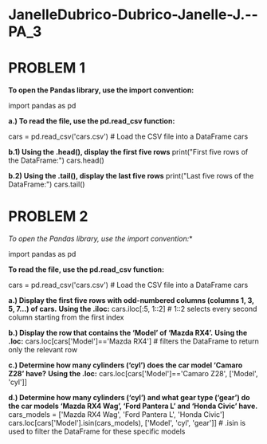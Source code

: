# JanelleDubrico-Dubrico-Janelle-J.--PA_3

# PROBLEM 1

  **To open the Pandas library, use the import convention:**
  
  import pandas as pd

  **a.) To read the file, use the pd.read_csv function:**
  
  cars = pd.read_csv('cars.csv') # Load the CSV file into a DataFrame
  cars

 **b.1) Using the .head(), display the first five rows**
 print("First five rows of the DataFrame:")
 cars.head()

 **b.2) Using the .tail(), display the last five rows**
 print("Last five rows of the DataFrame:")
 cars.tail()


# PROBLEM 2

  *To open the Pandas library, use the import convention:**
  
  import pandas as pd

  **To read the file, use the pd.read_csv function:**
  
  cars = pd.read_csv('cars.csv') # Load the CSV file into a DataFrame
  cars

  **a.) Display the first five rows with odd-numbered columns (columns 1, 3, 5, 7...) of cars.**
  **Using the .iloc:** 
  cars.iloc[:5, 1::2] # 1::2 selects every second column starting from the first index

  **b.) Display the row that contains the ‘Model’ of ‘Mazda RX4’.**
  **Using the .loc:**
  cars.loc[cars['Model']=='Mazda RX4'] # filters the DataFrame to return only the relevant row

  **c.) Determine how many cylinders (‘cyl’) does the car model ‘Camaro Z28’ have?**
  **Using the .loc:**
  cars.loc[cars['Model']=='Camaro Z28', ['Model', 'cyl']]

  **d.) Determine how many cylinders (‘cyl’) and what gear type (‘gear’) do the car models ‘Mazda RX4 Wag’, ‘Ford Pantera L’ and ‘Honda Civic’ have.**
  cars_models = ['Mazda RX4 Wag',
                'Ford Pantera L',
                'Honda Civic']
  cars.loc[cars['Model'].isin(cars_models), ['Model', 'cyl', 'gear']] # .isin is used to filter the DataFrame for these specific models
